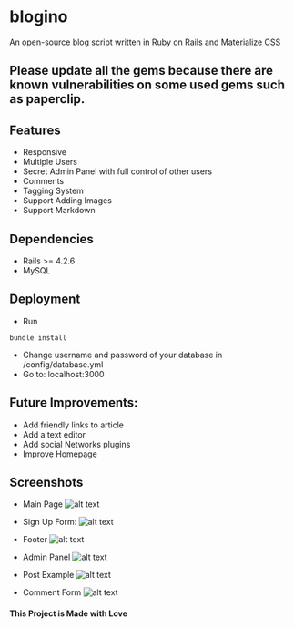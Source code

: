 # blogino
An open-source blog script written in Ruby on Rails and Materialize CSS

## Please update all the gems because there are known vulnerabilities on some used gems such as paperclip.

## Features
- Responsive 
- Multiple Users
- Secret Admin Panel with full control of other users
- Comments
- Tagging System
- Support Adding Images
- Support Markdown

## Dependencies
- Rails >= 4.2.6
- MySQL 

## Deployment
- Run 
``` 
bundle install 
```

- Change username and password of your database in /config/database.yml
- Go to: localhost:3000

## Future Improvements:
- Add friendly links to article
- Add a text editor
- Add social Networks plugins
- Improve Homepage

## Screenshots
- Main Page
![alt text](http://i.imgur.com/adPQV5g.png "Main Page")

- Sign Up Form:
![alt text](http://i.imgur.com/KjK9MTp.png "Main Page")

- Footer 
![alt text](http://i.imgur.com/xG5KOM8.png "Main Page")

- Admin Panel
![alt text](http://i.imgur.com/lpAD4JB.png "Main Page")

- Post Example
![alt text](http://i.imgur.com/ISC4hu5.png "Main Page")

- Comment Form
![alt text](http://i.imgur.com/PlhHx93.png "Main Page")

#### This Project is Made with Love
